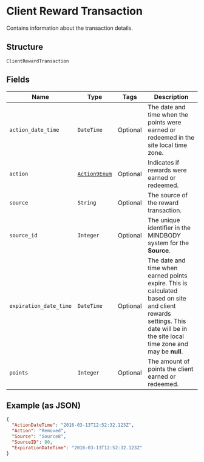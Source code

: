 
# Client Reward Transaction

Contains information about the transaction details.

## Structure

`ClientRewardTransaction`

## Fields

| Name | Type | Tags | Description |
|  --- | --- | --- | --- |
| `action_date_time` | `DateTime` | Optional | The date and time when the points were earned or redeemed in the site local time zone. |
| `action` | [`Action9Enum`](../../doc/models/action-9-enum.md) | Optional | Indicates if rewards were earned or redeemed. |
| `source` | `String` | Optional | The source of the reward transaction. |
| `source_id` | `Integer` | Optional | The unique identifier in the MINDBODY system for the **Source**. |
| `expiration_date_time` | `DateTime` | Optional | The date and time when earned points expire. This is calculated based on site and client rewards settings. This date will be in the site local time zone and may be **null**. |
| `points` | `Integer` | Optional | The amount of points the client earned or redeemed. |

## Example (as JSON)

```json
{
  "ActionDateTime": "2016-03-13T12:52:32.123Z",
  "Action": "Removed",
  "Source": "Source8",
  "SourceID": 80,
  "ExpirationDateTime": "2016-03-13T12:52:32.123Z"
}
```

